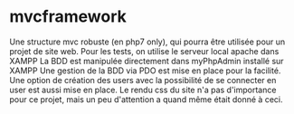 # mvcframework
Une structure mvc robuste (en php7 only), qui pourra être utilisée pour un projet de site web. 
Pour les tests, on utilise le serveur local apache dans XAMPP
La BDD est manipulée directement dans myPhpAdmin installé sur XAMPP
Une gestion de la BDD via PDO est mise en place pour la facilité. 
Une option de création des users avec la possibilité de se connecter en user est aussi mise en place.
Le rendu css du site n'a pas d'importance pour ce projet, mais un peu d'attention a quand même était donné à ceci.

